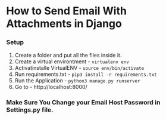 # How to Send Email With Attachments in Django

### Setup
1. Create a folder and put all the files inside it.
2. Create a virtual environtment - `virtualenv env`
3. Activatinstalle VirtualENV - `source env/bin/activate`
4. Run requirements.txt - `pip3 install -r requirements.txt`
5. Run the Application - `python3 manage.py runserver`
6. Go to - http://localhost:8000/

### Make Sure You Change your Email Host Password in Settings.py file.


